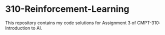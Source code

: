 # 310-Reinforcement-Learning

This repository contains my code solutions for Assignment 3 of CMPT-310: Introduction to AI.